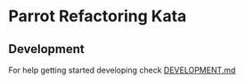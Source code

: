 # Parrot Refactoring Kata

## Development

For help getting started developing check [DEVELOPMENT.md](DEVELOPMENT.md)

